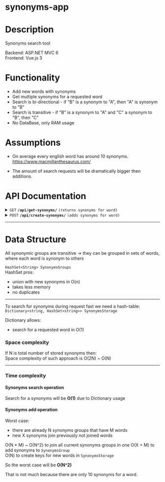 # synonyms-app

# Description
Synonyms search tool

Backend: ASP.NET MVC 6<br>
Frontend: Vue.js 3

# Functionality
- Add new words with synonyms
- Get multiple synonyms for a requested word
- Search is bi-directional - if "B" is a synonym to "A", then "A" is synonym to "B"
- Search is transitive     - if "B" is a synonym to "A" and "C" a synonym to "B", then "C"
- No DataBase, only RAM usage

# Assumptions
- On average every english word has around 10 synonyms.
https://www.macmillanthesaurus.com/

- The amount of search requests will be dramatically bigger then additions.

# API Documentation



<details>
 <summary><code>GET</code> <code><b>/api/get-synonyms/</b></code> <code>(returns synonyms for word)</code></summary>

##### Parameters

| name   | type     | data type | description                           |
|--------|----------|-----------|---------------------------------------|
| `word` | required | string    | Words that's synonyms should be found |

##### Response
| name       | data type    | description                                                                             |
|------------|--------------|-----------------------------------------------------------------------------------------|
| `synonyms` | List[string] | A list of synonyms for the given word.                                                  |
| `success`  | boolean      | Indicates if the operation was successful or not.                                       |
| `message`  | string       | An optional message providing additional information about the result of the operation. |

</details>

<details>
 <summary><code>POST</code> <code><b>/api/create-synonyms/</b></code> <code>(adds synonyms for word)</code></summary>

##### Parameters

| name       | type      | data type     | description            |
|------------|-----------|---------------|------------------------|
| `word`     | required  | string        | Word with new synonyms |
| `synonyms` | required  | List[string]  | New synonyms for word  |

##### Response
| nae        | data type    | description                                                                             |
|------------|--------------|-----------------------------------------------------------------------------------------|
| `success`  | boolean      | Indicates if the operation was successful or not.                                       |
| `message`  | string       | An optional message providing additional information about the result of the operation. |

</details>

***

# Data Structure

All synonymic groups are transitive -> they can be grouped in sets of words, where each word is synonym to others

`HashSet<String> SynonymsGroups` <br>
HashSet pros:
- union with new synonyms in O(n)
- takes less memory
- no duplicates

___

To search for synonyms during request fast we need a hash-table: <br>
`Dictionary<string, HashSet<string>> SynonymsStorage` <br>

Dictionary allows:
- search for a requested word in O(1)

### Space complexity

If N is total number of stored synonyms then: <br>
Space complexity of such approach is O(2N) ~ O(N)

___

### Time complexity
#### Synonyms search operation
Search for a synonyms will be **O(1)** due to Dictionary usage

#### Synonyms add operation
Worst case: 
- there are already N synonyms groups that have M words
- new X synonyms join previously not joined words


O(N * M) ~ O(N^2) to join all current synonyms groups in one
O(X + M) to add synonyms to `SynonymsGroup` <br>
O(N) to create keys for new words in `SynonymsStorage` <br>

So the worst case will be **O(N^2)** <br>

That is not much because there are only 10 synonyms for a word. 
